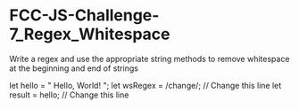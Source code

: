 # FCC-JS-Challenge-7_Regex_Whitespace

Write a regex and use the appropriate string methods to remove whitespace at the beginning and end of strings

let hello = "   Hello, World!  ";
let wsRegex = /change/; // Change this line
let result = hello; // Change this line

